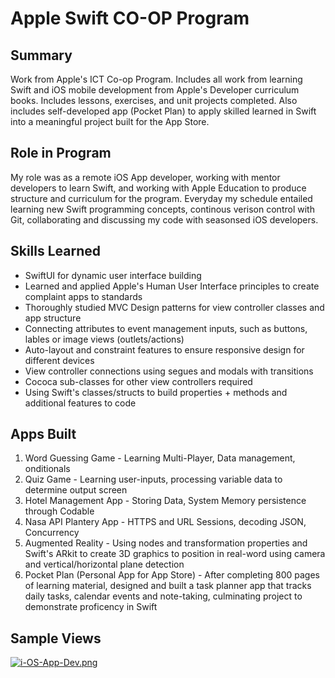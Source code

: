 # Apple Swift CO-OP Program

## Summary 
Work from Apple's ICT Co-op Program. Includes all work from learning Swift and iOS mobile development from Apple's Developer curriculum books. Includes lessons, exercises, and unit projects completed. Also includes self-developed app (Pocket Plan) to apply skilled learned in Swift into a meaningful project built for the App Store.

## Role in Program 
My role was as a remote iOS App developer, working with mentor developers to learn Swift, and working with Apple Education to produce structure and curriculum for the program. Everyday my schedule entailed learning new Swift programming concepts, continous verison control with Git, collaborating and discussing my code with seasonsed iOS developers.

## Skills Learned 
* SwiftUI for dynamic user interface building
* Learned and applied Apple's Human User Interface principles to create complaint apps to standards 
* Thoroughly studied MVC Design patterns for view controller classes and app structure 
* Connecting attributes to event management inputs, such as buttons, lables or image views (outlets/actions)
* Auto-layout and constraint features to ensure responsive design for different devices 
* View controller connections using segues and modals with transitions 
* Cococa sub-classes for other view controllers required
* Using Swift's classes/structs to build properties + methods and additional features to code 

## Apps Built
1) Word Guessing Game - Learning Multi-Player, Data management, onditionals
2) Quiz Game - Learning user-inputs, processing variable data to determine output screen 
3) Hotel Management App - Storing Data, System Memory persistence through Codable 
4) Nasa API Plantery App - HTTPS and URL Sessions, decoding JSON, Concurrency
5) Augmented Reality - Using nodes and transformation properties and Swift's ARkit to create 3D graphics to position in real-word using camera and vertical/horizontal plane detection
6) Pocket Plan (Personal App for App Store) - After completing 800 pages of learning material, designed and built a task planner app that tracks daily tasks, calendar events and note-taking, culminating project to demonstrate proficency in Swift 

## Sample Views 
[![i-OS-App-Dev.png](https://i.postimg.cc/Fsnb3RRk/i-OS-App-Dev.png)](https://postimg.cc/SJCzpmcm)
